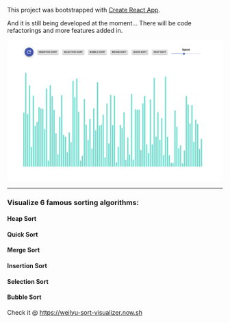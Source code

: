This project was bootstrapped with [Create React App](https://github.com/facebook/create-react-app). 

And it is still being developed at the moment...
There will be code refactorings and more features added in.

<img src="public/home.png">

---

### Visualize 6 famous sorting algorithms:

#### Heap Sort

#### Quick Sort

#### Merge Sort

#### Insertion Sort

#### Selection Sort

#### Bubble Sort

Check it @ https://weilyu-sort-visualizer.now.sh
